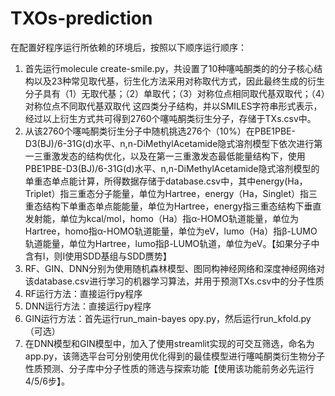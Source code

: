 # TXOs-prediction
在配置好程序运行所依赖的环境后，按照以下顺序运行顺序：
1. 首先运行molecule create-smile.py，共设置了10种噻吨酮类的的分子核心结构以及23种常见取代基，衍生化方法采用对称取代方式，因此最终生成的衍生分子具有（1）无取代基；（2）单取代；（3）对称位点相同取代基双取代；（4）对称位点不同取代基双取代 这四类分子结构，并以SMILES字符串形式表示，经过以上衍生方式共可得到2760个噻吨酮类衍生分子，存储于TXs.csv中。
2. 从该2760个噻吨酮类衍生分子中随机挑选276个（10%）在PBE1PBE-D3(BJ)/6-31G(d)水平、n,n-DiMethylAcetamide隐式溶剂模型下依次进行第一三重激发态的结构优化，以及在第一三重激发态最低能量结构下，使用PBE1PBE-D3(BJ)/6-31G(d)水平、n,n-DiMethylAcetamide隐式溶剂模型的单重态单点能计算，所得数据存储于database.csv中，其中energy(Ha，Triplet）指三重态分子能量，单位为Hartree，energy（Ha，Singlet）指三重态结构下单重态单点能能量，单位为Hartree，energy指三重态结构下垂直发射能，单位为kcal/mol，homo（Ha）指α-HOMO轨道能量，单位为Hartree，homo指α-HOMO轨道能量，单位为eV，lumo（Ha）指β-LUMO轨道能量，单位为Hartree，lumo指β-LUMO轨道，单位为eV。【如果分子中含有I，则I使用SDD基组与SDD赝势】
3. RF、GIN、DNN分别为使用随机森林模型、图同构神经网络和深度神经网络对该database.csv进行学习的机器学习算法，并用于预测TXs.csv中的分子性质
4. RF运行方法：直接运行py程序
5. DNN运行方法：直接运行py程序
6. GIN运行方法：首先运行run_main-bayes opy.py，然后运行run_kfold.py（可选）
7. 在DNN模型和GIN模型中，加入了使用streamlit实现的可交互筛选，命名为app.py，该筛选平台可分别使用优化得到的最佳模型进行噻吨酮类衍生物分子性质预测、分子库中分子性质的筛选与探索功能【使用该功能前务必先运行4/5/6步】。
